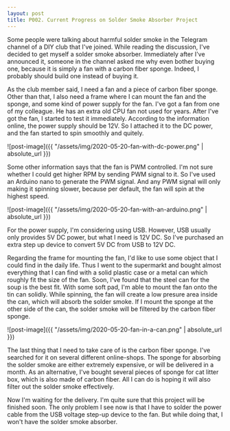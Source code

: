 ```yaml
---
layout: post
title: P002. Current Progress on Solder Smoke Absorber Project
---
```

Some people were talking about harmful solder smoke in the Telegram channel of a DIY club that I've joined. While reading the discussion, I've decided to get myself a solder smoke absorber. Immediately after I've announced it, someone in the channel asked me why even bother buying one, because it is simply a fan with a carbon fiber sponge. Indeed, I probably should build one instead of buying it.

As the club member said, I need a fan and a piece of carbon fiber sponge. Other than that, I also need a frame where I can mount the fan and the sponge, and some kind of power supply for the fan. I've got a fan from one of my colleague. He has an extra old CPU fan not used for years. After I've got the fan, I started to test it immediately. According to the information online, the power supply should be 12V. So I attached it to the DC power, and the fan started to spin smoothly and quitely.

![post-image]({{ "/assets/img/2020-05-20-fan-with-dc-power.png" | absolute_url }})

Some other information says that the fan is PWM controlled. I'm not sure whether I could get higher RPM by sending PWM signal to it. So I've used an Arduino nano to generate the PWM signal. And any PWM signal will only making it spinning slower, because per default, the fan will spin at the highest speed.

![post-image]({{ "/assets/img/2020-05-20-fan-with-an-arduino.png" | absolute_url }})

For the power supply, I'm considering using USB. However, USB usually only provides 5V DC power, but what I need is 12V DC. So I've purchased an extra step up device to convert 5V DC from USB to 12V DC.

Regarding the frame for mounting the fan, I'd like to use some object that I could find in the daily life. Thus I went to the supermarkt and bought almost everything that I can find with a solid plastic case or a metal can which roughly fit the size of the fan. Soon, I've found that the steel can for the soup is the best fit. With some soft pad, I'm able to mount the fan onto the tin can solidly. While spinning, the fan will create a low presure area inside the can, which will absorb the solder smoke. If I mount the sponge at the other side of the can, the solder smoke will be filtered by the carbon fiber sponge.

![post-image]({{ "/assets/img/2020-05-20-fan-in-a-can.png" | absolute_url }})

The last thing that I need to take care of is the carbon fiber sponge. I've searched for it on several different online-shops. The sponge for absorbing the solder smoke are either extremely expensive, or will be delivered in a month. As an alternative, I've bought several pieces of sponge for cat litter box, which is also made of carbon fiber. All I can do is hoping it will also filter out the solder smoke effectively.

Now I'm waiting for the delivery. I'm quite sure that this project will be finished soon. The only problem I see now is that I have to solder the power cable from the USB voltage step-up device to the fan. But while doing that, I won't have the solder smoke absorber.

